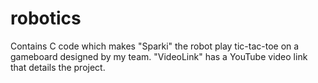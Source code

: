 # robotics

Contains C code which makes "Sparki" the robot play tic-tac-toe on a gameboard designed by my team. "VideoLink" has a YouTube video link that details the project.

